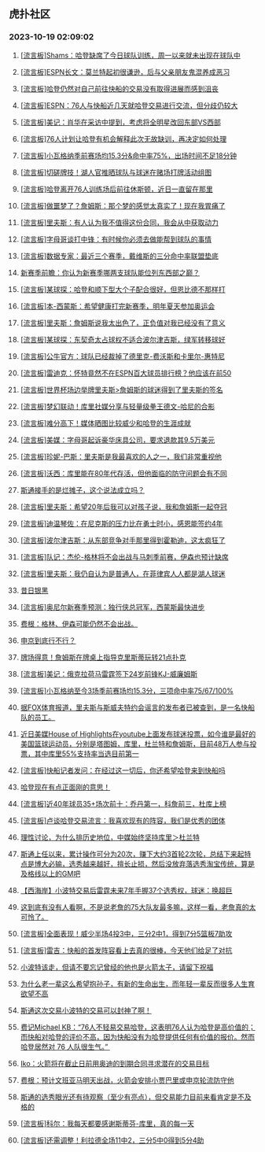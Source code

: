 ## 虎扑社区 
### 2023-10-19 02:09:02

1. [[流言板]Shams：哈登缺席了今日球队训练，周一以来就未出现在球队中](https://bbs.hupu.com/62532104.html)

2. [[流言板]ESPN长文：莫兰特起初很谦逊，后与父亲朋友鬼混养成恶习](https://bbs.hupu.com/62532634.html)

3. [[流言板]哈登仍然对自己前往快船的交易没有取得进展而感到沮丧](https://bbs.hupu.com/62532373.html)

4. [[流言板]ESPN：76人与快船近几天就哈登交易进行交流，但分歧仍较大](https://bbs.hupu.com/62532474.html)

5. [[流言板]美记：肖华在采访中提到，考虑将全明星改回东部VS西部](https://bbs.hupu.com/62532034.html)

6. [[流言板]76人计划让哈登有机会解释此次无故缺训，再决定如何处理](https://bbs.hupu.com/62532440.html)

7. [[流言板]小瓦格纳季前赛场均15.3分&命中率75%，出场时间不足18分钟](https://bbs.hupu.com/62531649.html)

8. [[流言板]切磋牌技！湖人官推晒球队与球迷在赌场打牌活动组图](https://bbs.hupu.com/62531991.html)

9. [[流言板]哈登离开76人训练场后前往休斯顿，近日一直留在那里](https://bbs.hupu.com/62532415.html)

10. [[流言板]做噩梦了？詹姆斯：那个梦的感觉太真实了！现在我胃痛了](https://bbs.hupu.com/62530405.html)

11. [[流言板]里夫斯：有人认为我不值得这份合同，我会从中获取动力](https://bbs.hupu.com/62531121.html)

12. [[流言板]字母哥谈打中锋：有时候你必须去做能帮到球队的事情](https://bbs.hupu.com/62531769.html)

13. [[流言板]数据专家：最近三个赛季，戴维斯的三分命中率联盟垫底](https://bbs.hupu.com/62530937.html)

14. [新赛季前瞻：你认为新赛季哪两支球队能位列东西部之巅？](https://bbs.hupu.com/62528681.html)

15. [[流言板]某球探：哈登和顺下型大个子配合很好，但恩比德不那样打](https://bbs.hupu.com/62528689.html)

16. [[流言板]本-西蒙斯：希望健康打完新赛季，明年夏天参加奥运会](https://bbs.hupu.com/62531292.html)

17. [[流言板]里夫斯：詹姆斯说我太出色了，正负值对我已经没有了意义](https://bbs.hupu.com/62530022.html)

18. [[流言板]某球探：东契奇太占球权不适合波尔津吉斯，绿军转移球好](https://bbs.hupu.com/62528938.html)

19. [[流言板]公牛官方：球队已经裁掉了德里克-费沃斯和卡里尔-惠特尼](https://bbs.hupu.com/62532339.html)

20. [[流言板]雷迪克：怀特竟然不在ESPN百大球员排行榜？他应该在前50](https://bbs.hupu.com/62531130.html)

21. [[流言板]世界杯场边举牌里夫斯>詹姆斯的球迷得到了里夫斯的签名](https://bbs.hupu.com/62530246.html)

22. [[流言板]梦幻联动！库里社媒分享与轻量级拳王德文-哈尼的合影](https://bbs.hupu.com/62531885.html)

23. [[流言板]难分高下！媒体晒图比较威少和哈登的生涯成就](https://bbs.hupu.com/62527790.html)

24. [[流言板]美媒：字母哥起诉豪华床具公司，要求退款其9.5万美元](https://bbs.hupu.com/62532903.html)

25. [[流言板]珍妮-巴斯：里夫斯是我最喜欢的人之一，我们非常重视他](https://bbs.hupu.com/62530668.html)

26. [[流言板]沃西：库里能在80年代存活，但他面临的防守问题会有不同](https://bbs.hupu.com/62527433.html)

27. [斯通接手的是烂摊子，这个说法成立吗？](https://bbs.hupu.com/62530818.html)

28. [[流言板]里夫斯：希望20年后我可以对孩子说，我和詹姆斯一起夺冠](https://bbs.hupu.com/62526348.html)

29. [[流言板]迪温琴佐：在尼克斯的压力比在勇士时小，感恩能签约4年](https://bbs.hupu.com/62531537.html)

30. [[流言板]波尔津吉斯：从东部竞争对手那里得到霍勒迪，这太疯狂了](https://bbs.hupu.com/62531441.html)

31. [[流言板]队记：杰伦-格林将不会出战与马刺季前赛，伊森也预计缺席](https://bbs.hupu.com/62532918.html)

32. [[流言板]里夫斯：我仍自认为是普通人，在菲律宾人人都是湖人球迷](https://bbs.hupu.com/62530522.html)

33. [昔日银黑](https://bbs.hupu.com/62529197.html)

34. [[流言板]奥尼尔新赛季预测：独行侠总冠军，西蒙斯最快进步](https://bbs.hupu.com/62525579.html)

35. [费根：格林、伊森可能仍然不会出战。](https://bbs.hupu.com/62532798.html)

36. [申京到底行不行？](https://bbs.hupu.com/62531653.html)

37. [牌场得意！詹姆斯在牌桌上指导克里斯蒂玩转21点扑克](https://bbs.hupu.com/62529889.html)

38. [[流言板]美记：俄克拉荷马雷霆签下24岁前锋KJ-威廉姆斯](https://bbs.hupu.com/62532857.html)

39. [[流言板]小瓦格纳至今3场季前赛场均15.3分，三项命中率75/67/100%](https://bbs.hupu.com/62531223.html)

40. [据FOX体育报道，里夫斯与斯威夫特约会谣言的发布者已被查到，是一名快船队的员工。](https://bbs.hupu.com/62532475.html)

41. [近日美媒House of Highlights在youtube上面发布球迷投票，如今谁是最好的美国篮球运动员，分别是塔图姆，库里，杜兰特和詹姆斯，目前48万人参与投票，其中库里55%支持率当选目前第一](https://bbs.hupu.com/62531998.html)

42. [[流言板]快船记者发问：在经过这一切后，你还希望哈登来到快船吗](https://bbs.hupu.com/62532950.html)

43. [哈登现在有点正面刚的意思！](https://bbs.hupu.com/62532778.html)

44. [[流言板]近40年球员35+场次前十：乔丹第一，科詹前三，杜库上榜](https://bbs.hupu.com/62527067.html)

45. [[流言板]卢谈哈登交易流言：我喜欢现有的阵容，我们是优秀的团体](https://bbs.hupu.com/62529234.html)

46. [理性讨论，为什么排历史地位，中媒始终坚持库里＞杜兰特](https://bbs.hupu.com/62532019.html)

47. [斯通上任以来，累计操作可分为20次，赚下大约3首轮2次轮，总结下来起特点是博大必输，选秀越来越好，擅长止损，然后没放弃落选秀淘宝传统，算是及格线以上的GM吧](https://bbs.hupu.com/62531820.html)

48. [【西海岸】小波特交易后雷霆未来7年手握37个选秀权，球迷：换超巨](https://bbs.hupu.com/62525164.html)

49. [这到底有没有人看啊，不是说老詹的75大队友最多嘛，这样一看，老詹真的太可怜了。](https://bbs.hupu.com/62530531.html)

50. [[流言板]全面表现！威少半场4投3中，三分2中1，得到7分5篮板7助攻](https://bbs.hupu.com/62525441.html)

51. [[流言板]雷吉：快船的首发阵容看上去真的很棒，今天他们给足了对抗](https://bbs.hupu.com/62531310.html)

52. [小波特该走，但请不要忘记曾经的他也是火箭太子，请留下祝福](https://bbs.hupu.com/62532556.html)

53. [为什么老一辈这么希望抱孙子，有新的生命出生，而年轻一辈反而很多人生育欲望不高](https://bbs.hupu.com/62524240.html)

54. [斯通这次交易小波特的交易可以封神了啊！](https://bbs.hupu.com/62531894.html)

55. [费记Michael KB：“76人不轻易交易哈登，这表明76人认为哈登是高价值的；而快船对哈登的评价不高，因为快船没有为哈登提供任何有价值的报价。然而哈登居然对 76 人队很生气。” ​​​](https://bbs.hupu.com/62532654.html)

56. [Iko：火箭将在截止日前用奥迪的到期合同寻求潜在的交易目标](https://bbs.hupu.com/62530153.html)

57. [费根：预计文班亚马明天出战，火箭会安排小贾巴里或申京轮流防守他](https://bbs.hupu.com/62531331.html)

58. [斯通的选秀眼光还有待观察（至少有亮点），但交易能力目前来看肯定是不及格的](https://bbs.hupu.com/62531781.html)

59. [[流言板]科尔：我每天都要感谢斯蒂芬-库里，真的每一天](https://bbs.hupu.com/62524205.html)

60. [[流言板]还需调整！利拉德全场11中2，三分5中0得到5分4助](https://bbs.hupu.com/62524158.html)

